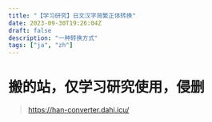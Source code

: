 ```yaml
---
title: "【学习研究】日文汉字简繁正体转换"
date: 2023-09-30T19:26:04Z
draft: false
description: "一种转换方式"
tags: ["ja", "zh"]
---
```

# 搬的站，仅学习研究使用，侵删
> https://han-converter.dahi.icu/